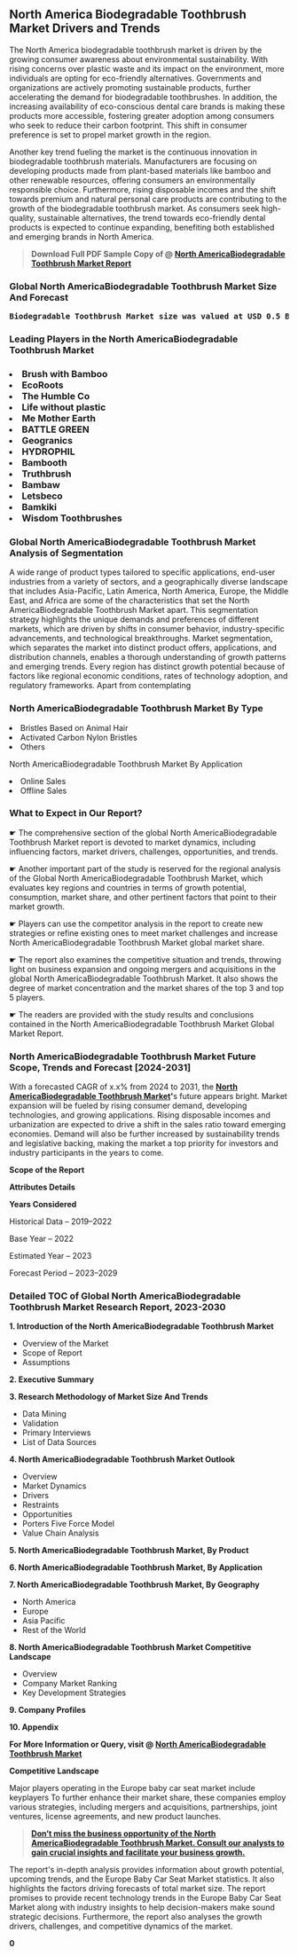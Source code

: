 <p> <h2>North America Biodegradable Toothbrush Market Drivers and Trends</h2><p>The North America biodegradable toothbrush market is driven by the growing consumer awareness about environmental sustainability. With rising concerns over plastic waste and its impact on the environment, more individuals are opting for eco-friendly alternatives. Governments and organizations are actively promoting sustainable products, further accelerating the demand for biodegradable toothbrushes. In addition, the increasing availability of eco-conscious dental care brands is making these products more accessible, fostering greater adoption among consumers who seek to reduce their carbon footprint. This shift in consumer preference is set to propel market growth in the region.</p><p>Another key trend fueling the market is the continuous innovation in biodegradable toothbrush materials. Manufacturers are focusing on developing products made from plant-based materials like bamboo and other renewable resources, offering consumers an environmentally responsible choice. Furthermore, rising disposable incomes and the shift towards premium and natural personal care products are contributing to the growth of the biodegradable toothbrush market. As consumers seek high-quality, sustainable alternatives, the trend towards eco-friendly dental products is expected to continue expanding, benefiting both established and emerging brands in North America.</p></p><blockquote id="" class=""><strong>Download Full PDF Sample Copy of @&nbsp;<a href="https://www.verifiedmarketreports.com/download-sample/?rid=777106&utm_source=GitHub-Jan&utm_medium=286" target="_blank">North AmericaBiodegradable Toothbrush Market Report</a>&nbsp;&nbsp;</strong></blockquote><h3 id="" class=""><strong>Global&nbsp;North AmericaBiodegradable Toothbrush Market Size And Forecast</strong></h3><pre class="reader-text-block__code-block"><strong>Biodegradable Toothbrush Market size was valued at USD 0.5 Billion in 2022 and is projected to reach USD 1.3 Billion by 2030, growing at a CAGR of 12.3% from 2024 to 2030.</strong></pre><h3 id="" class="">Leading Players in the&nbsp;North AmericaBiodegradable Toothbrush Market</h3><h3 class=""></Li><Li>Brush with Bamboo</Li><Li> EcoRoots</Li><Li> The Humble Co</Li><Li> Life without plastic</Li><Li> Me Mother Earth</Li><Li> BATTLE GREEN</Li><Li> Geogranics</Li><Li> HYDROPHIL</Li><Li> Bambooth</Li><Li> Truthbrush</Li><Li> Bambaw</Li><Li> Letsbeco</Li><Li> Bamkiki</Li><Li> Wisdom Toothbrushes</h3><h3 id="" class="">Global&nbsp;North AmericaBiodegradable Toothbrush Market Analysis of Segmentation</h3><p id="" class="">A wide range of product types tailored to specific applications, end-user industries from a variety of sectors, and a geographically diverse landscape that includes Asia-Pacific, Latin America, North America, Europe, the Middle East, and Africa are some of the characteristics that set the North AmericaBiodegradable Toothbrush Market apart. This segmentation strategy highlights the unique demands and preferences of different markets, which are driven by shifts in consumer behavior, industry-specific advancements, and technological breakthroughs. Market segmentation, which separates the market into distinct product offers, applications, and distribution channels, enables a thorough understanding of growth patterns and emerging trends. Every region has distinct growth potential because of factors like regional economic conditions, rates of technology adoption, and regulatory frameworks. Apart from contemplating</p><h3 id="" class="">North AmericaBiodegradable Toothbrush Market&nbsp;By Type</h3><p></Li><Li>Bristles Based on Animal Hair</Li><Li> Activated Carbon Nylon Bristles</Li><Li> Others</p><div class="" data-test-id=""><p>North AmericaBiodegradable Toothbrush Market&nbsp;By Application</p></div><p class=""></Li><Li>Online Sales</Li><Li> Offline Sales</p><div class="" data-test-id=""><h3><span class="">What to Expect in Our Report?</span></h3></div><div class="" data-test-id=""><p><span class="">☛ The comprehensive section of the global North AmericaBiodegradable Toothbrush Market report is devoted to market dynamics, including influencing factors, market drivers, challenges, opportunities, and trends.</span></p></div><div class="" data-test-id=""><p><span class="">☛ Another important part of the study is reserved for the regional analysis of the Global North AmericaBiodegradable Toothbrush Market, which evaluates key regions and countries in terms of growth potential, consumption, market share, and other pertinent factors that point to their market growth.</span></p></div><div class="" data-test-id=""><p><span class="">☛ Players can use the competitor analysis in the report to create new strategies or refine existing ones to meet market challenges and increase North AmericaBiodegradable Toothbrush Market global market share.</span></p></div><div class="" data-test-id=""><p><span class="">☛ The report also examines the competitive situation and trends, throwing light on business expansion and ongoing mergers and acquisitions in the global North AmericaBiodegradable Toothbrush Market. It also shows the degree of market concentration and the market shares of the top 3 and top 5 players.</span></p></div><div class="" data-test-id=""><p><span class="">☛ The readers are provided with the study results and conclusions contained in the North AmericaBiodegradable Toothbrush Market Global Market Report.</span></p></div><div class="" data-test-id=""><h3><span class="">North AmericaBiodegradable Toothbrush Market Future Scope, Trends and Forecast [2024-2031]</span></h3></div><div class="" data-test-id=""><p><span class="">With a forecasted CAGR of x.x% from 2024 to 2031, the <strong><a href="https://www.verifiedmarketreports.com/download-sample/?rid=777106&utm_source=GitHub-Jan&utm_medium=286" target="_blank">North AmericaBiodegradable Toothbrush Market</a>'</strong>s future appears bright. Market expansion will be fueled by rising consumer demand, developing technologies, and growing applications. Rising disposable incomes and urbanization are expected to drive a shift in the sales ratio toward emerging economies. Demand will also be further increased by sustainability trends and legislative backing, making the market a top priority for investors and industry participants in the years to come.</span></p><p id="ember66" class="ember-view reader-text-block__paragraph"><strong>Scope of the Report</strong></p><p id="ember67" class="ember-view reader-text-block__paragraph"><strong>Attributes Details</strong></p><p id="ember68" class="ember-view reader-text-block__paragraph"><strong>Years Considered</strong></p><p id="ember69" class="ember-view reader-text-block__paragraph">Historical Data &ndash; 2019&ndash;2022</p><p id="ember70" class="ember-view reader-text-block__paragraph">Base Year &ndash; 2022</p><p id="ember71" class="ember-view reader-text-block__paragraph">Estimated Year &ndash; 2023</p><p id="ember72" class="ember-view reader-text-block__paragraph">Forecast Period &ndash; 2023&ndash;2029</p></div><h3 id="" class="">Detailed TOC of Global North AmericaBiodegradable Toothbrush Market Research Report, 2023-2030</h3><p id="" class=""><strong>1. Introduction of the North AmericaBiodegradable Toothbrush Market</strong></p><ul><li>Overview of the Market</li><li>Scope of Report</li><li>Assumptions</li></ul><p id="" class=""><strong>2. Executive Summary</strong></p><p id="" class=""><strong>3. Research Methodology of Market Size And Trends</strong></p><ul><li>Data Mining</li><li>Validation</li><li>Primary Interviews</li><li>List of Data Sources</li></ul><p id="" class=""><strong>4. North AmericaBiodegradable Toothbrush Market Outlook</strong></p><ul><li>Overview</li><li>Market Dynamics</li><li>Drivers</li><li>Restraints</li><li>Opportunities</li><li>Porters Five Force Model</li><li>Value Chain Analysis</li></ul><p id="" class=""><strong>5. North AmericaBiodegradable Toothbrush Market, By Product</strong></p><p id="" class=""><strong>6. North AmericaBiodegradable Toothbrush Market, By Application</strong></p><p id="" class=""><strong>7. North AmericaBiodegradable Toothbrush Market, By Geography</strong></p><ul><li>North America</li><li>Europe</li><li>Asia Pacific</li><li>Rest of the World</li></ul><p id="" class=""><strong>8. North AmericaBiodegradable Toothbrush Market Competitive Landscape</strong></p><ul><li>Overview</li><li>Company Market Ranking</li><li>Key Development Strategies</li></ul><p id="" class=""><strong>9. Company Profiles</strong></p><p id="" class=""><strong>10. Appendix</strong></p><p><strong>For More Information or Query, visit&nbsp;@ <a href="https://www.verifiedmarketreports.com/product/biodegradable-toothbrush-market/" target="_blank">North AmericaBiodegradable Toothbrush Market</a></strong></p><p id="ember61" class="ember-view reader-text-block__paragraph"><strong>Competitive Landscape</strong></p><p id="ember62" class="ember-view reader-text-block__paragraph">Major players operating in the Europe baby car seat market include keyplayers To further enhance their market share, these companies employ various strategies, including mergers and acquisitions, partnerships, joint ventures, license agreements, and new product launches.</p><blockquote id="ember63" class="ember-view reader-text-block__blockquote"><strong><a href="https://www.verifiedmarketreports.com/download-sample/?rid=777106&utm_source=GitHub-Jan&utm_medium=286" target="_blank">Don&rsquo;t miss the business opportunity of the North AmericaBiodegradable Toothbrush Market. Consult our analysts to gain crucial insights and facilitate your business growth.</a></strong></blockquote><p id="ember64" class="ember-view reader-text-block__paragraph">The report's in-depth analysis provides information about growth potential, upcoming trends, and the Europe Baby Car Seat Market statistics. It also highlights the factors driving forecasts of total market size. The report promises to provide recent technology trends in the Europe Baby Car Seat Market along with industry insights to help decision-makers make sound strategic decisions. Furthermore, the report also analyses the growth drivers, challenges, and competitive dynamics of the market.</p><p class="ember-view reader-text-block__paragraph"><strong>0</strong></p>
